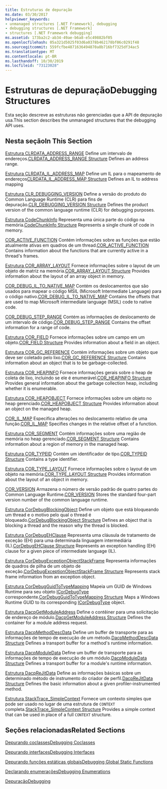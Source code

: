 ```yaml
---
title: Estruturas de depuração
ms.date: 03/30/2017
helpviewer_keywords:
- unmanaged structures [.NET Framework], debugging
- debugging structures [.NET Framework]
- structures [.NET Framework debugging]
ms.assetid: 173ba2c2-ab34-49ae-b6a8-e5c49882bf05
ms.openlocfilehash: 05a321d5025f03d6a0378b462178bf06c0291f48
ms.sourcegitcommit: 559fcfbe4871636494870a8b716bf7325df34ac5
ms.translationtype: MT
ms.contentlocale: pt-BR
ms.lasthandoff: 10/30/2019
ms.locfileid: "73123028"
---
```

# <a name="debugging-structures"></a><span data-ttu-id="6fd74-102">Estruturas de depuração</span><span class="sxs-lookup"><span data-stu-id="6fd74-102">Debugging Structures</span></span>

<span data-ttu-id="6fd74-103">Esta seção descreve as estruturas não gerenciadas que a API de depuração usa.</span><span class="sxs-lookup"><span data-stu-id="6fd74-103">This section describes the unmanaged structures that the debugging API uses.</span></span>

## <a name="in-this-section"></a><span data-ttu-id="6fd74-104">Nesta seção</span><span class="sxs-lookup"><span data-stu-id="6fd74-104">In This Section</span></span>
 <span data-ttu-id="6fd74-105">[Estrutura CLRDATA_ADDRESS_RANGE](../../../../docs/framework/unmanaged-api/debugging/clrdata-address-range-structure.md) Define um intervalo de endereços.</span><span class="sxs-lookup"><span data-stu-id="6fd74-105">[CLRDATA_ADDRESS_RANGE Structure](../../../../docs/framework/unmanaged-api/debugging/clrdata-address-range-structure.md) Defines an address range.</span></span>

 <span data-ttu-id="6fd74-106">[Estrutura CLRDATA_IL_ADDRESS_MAP](../../../../docs/framework/unmanaged-api/debugging/clrdata-il-address-map-structure.md) Define um IL para o mapeamento de endereços</span><span class="sxs-lookup"><span data-stu-id="6fd74-106">[CLRDATA_IL_ADDRESS_MAP Structure](../../../../docs/framework/unmanaged-api/debugging/clrdata-il-address-map-structure.md) Defines an IL to address mapping</span></span>

 <span data-ttu-id="6fd74-107">[Estrutura CLR_DEBUGGING_VERSION](../../../../docs/framework/unmanaged-api/debugging/clr-debugging-version-structure.md) Define a versão do produto do Common Language Runtime (CLR) para fins de depuração.</span><span class="sxs-lookup"><span data-stu-id="6fd74-107">[CLR_DEBUGGING_VERSION Structure](../../../../docs/framework/unmanaged-api/debugging/clr-debugging-version-structure.md) Defines the product version of the common language runtime (CLR) for debugging purposes.</span></span>

 <span data-ttu-id="6fd74-108">[Estrutura CodeChunkInfo](../../../../docs/framework/unmanaged-api/debugging/codechunkinfo-structure.md) Representa uma única parte do código na memória.</span><span class="sxs-lookup"><span data-stu-id="6fd74-108">[CodeChunkInfo Structure](../../../../docs/framework/unmanaged-api/debugging/codechunkinfo-structure.md) Represents a single chunk of code in memory.</span></span>

 <span data-ttu-id="6fd74-109">[COR_ACTIVE_FUNCTION](cor-active-function-structure.md) Contém informações sobre as funções que estão atualmente ativas em quadros de um thread.</span><span class="sxs-lookup"><span data-stu-id="6fd74-109">[COR_ACTIVE_FUNCTION](cor-active-function-structure.md) Contains information about the functions that are currently active in a thread's frames.</span></span>

 <span data-ttu-id="6fd74-110">[Estrutura COR_ARRAY_LAYOUT](../../../../docs/framework/unmanaged-api/debugging/cor-array-layout-structure.md) Fornece informações sobre o layout de um objeto de matriz na memória.</span><span class="sxs-lookup"><span data-stu-id="6fd74-110">[COR_ARRAY_LAYOUT Structure](../../../../docs/framework/unmanaged-api/debugging/cor-array-layout-structure.md) Provides information about the layout of an array object in memory.</span></span>

 <span data-ttu-id="6fd74-111">[COR_DEBUG_IL_TO_NATIVE_MAP](cor-debug-il-to-native-map-structure.md) Contém os deslocamentos que são usados para mapear o código MSIL (Microsoft Intermediate Language) para o código nativo.</span><span class="sxs-lookup"><span data-stu-id="6fd74-111">[COR_DEBUG_IL_TO_NATIVE_MAP](cor-debug-il-to-native-map-structure.md) Contains the offsets that are used to map Microsoft intermediate language (MSIL) code to native code.</span></span>

 <span data-ttu-id="6fd74-112">[COR_DEBUG_STEP_RANGE](cor-debug-step-range-structure.md) Contém as informações de deslocamento de um intervalo de código.</span><span class="sxs-lookup"><span data-stu-id="6fd74-112">[COR_DEBUG_STEP_RANGE](cor-debug-step-range-structure.md) Contains the offset information for a range of code.</span></span>

 <span data-ttu-id="6fd74-113">[Estrutura COR_FIELD](../../../../docs/framework/unmanaged-api/debugging/cor-field-structure.md) Fornece informações sobre um campo em um objeto.</span><span class="sxs-lookup"><span data-stu-id="6fd74-113">[COR_FIELD Structure](../../../../docs/framework/unmanaged-api/debugging/cor-field-structure.md) Provides information about a field in an object.</span></span>

 <span data-ttu-id="6fd74-114">[Estrutura COR_GC_REFERENCE](../../../../docs/framework/unmanaged-api/debugging/cor-gc-reference-structure.md) Contém informações sobre um objeto que deve ser coletado pelo lixo.</span><span class="sxs-lookup"><span data-stu-id="6fd74-114">[COR_GC_REFERENCE Structure](../../../../docs/framework/unmanaged-api/debugging/cor-gc-reference-structure.md) Contains information about an object that is to be garbage-collected.</span></span>

 <span data-ttu-id="6fd74-115">[Estrutura COR_HEAPINFO](../../../../docs/framework/unmanaged-api/debugging/cor-heapinfo-structure.md) Fornece informações gerais sobre o heap de coleta de lixo, incluindo se ele é enumerável.</span><span class="sxs-lookup"><span data-stu-id="6fd74-115">[COR_HEAPINFO Structure](../../../../docs/framework/unmanaged-api/debugging/cor-heapinfo-structure.md) Provides general information about the garbage collection heap, including whether it is enumerable.</span></span>

 <span data-ttu-id="6fd74-116">[Estrutura COR_HEAPOBJECT](../../../../docs/framework/unmanaged-api/debugging/cor-heapobject-structure.md) Fornece informações sobre um objeto no heap gerenciado.</span><span class="sxs-lookup"><span data-stu-id="6fd74-116">[COR_HEAPOBJECT Structure](../../../../docs/framework/unmanaged-api/debugging/cor-heapobject-structure.md) Provides information about an object on the managed heap.</span></span>

 <span data-ttu-id="6fd74-117">[COR_IL_MAP](cor-il-map-structure.md) Especifica alterações no deslocamento relativo de uma função.</span><span class="sxs-lookup"><span data-stu-id="6fd74-117">[COR_IL_MAP](cor-il-map-structure.md) Specifies changes in the relative offset of a function.</span></span>

 <span data-ttu-id="6fd74-118">[Estrutura COR_SEGMENT](../../../../docs/framework/unmanaged-api/debugging/cor-segment-structure.md) Contém informações sobre uma região de memória no heap gerenciado.</span><span class="sxs-lookup"><span data-stu-id="6fd74-118">[COR_SEGMENT Structure](../../../../docs/framework/unmanaged-api/debugging/cor-segment-structure.md) Contains information about a region of memory in the managed heap.</span></span>

 <span data-ttu-id="6fd74-119">[Estrutura COR_TYPEID](../../../../docs/framework/unmanaged-api/debugging/cor-typeid-structure.md) Contém um identificador de tipo.</span><span class="sxs-lookup"><span data-stu-id="6fd74-119">[COR_TYPEID Structure](../../../../docs/framework/unmanaged-api/debugging/cor-typeid-structure.md) Contains a type identifier.</span></span>

 <span data-ttu-id="6fd74-120">[Estrutura COR_TYPE_LAYOUT](../../../../docs/framework/unmanaged-api/debugging/cor-type-layout-structure.md) Fornece informações sobre o layout de um objeto na memória.</span><span class="sxs-lookup"><span data-stu-id="6fd74-120">[COR_TYPE_LAYOUT Structure](../../../../docs/framework/unmanaged-api/debugging/cor-type-layout-structure.md) Provides information about the layout of an object in memory.</span></span>

 <span data-ttu-id="6fd74-121">[COR_VERSION](cor-version-structure.md) Armazena o número de versão padrão de quatro partes do Common Language Runtime.</span><span class="sxs-lookup"><span data-stu-id="6fd74-121">[COR_VERSION](cor-version-structure.md) Stores the standard four-part version number of the common language runtime.</span></span>

 <span data-ttu-id="6fd74-122">[Estrutura CorDebugBlockingObject](../../../../docs/framework/unmanaged-api/debugging/cordebugblockingobject-structure.md) Define um objeto que está bloqueando um thread e o motivo pelo qual o thread é bloqueado.</span><span class="sxs-lookup"><span data-stu-id="6fd74-122">[CorDebugBlockingObject Structure](../../../../docs/framework/unmanaged-api/debugging/cordebugblockingobject-structure.md) Defines an object that is blocking a thread and the reason why the thread is blocked.</span></span>

 <span data-ttu-id="6fd74-123">[Estrutura CorDebugEHClause](../../../../docs/framework/unmanaged-api/debugging/cordebugehclause-structure.md) Representa uma cláusula de tratamento de exceção (EH) para uma determinada linguagem intermediária (IL).</span><span class="sxs-lookup"><span data-stu-id="6fd74-123">[CorDebugEHClause Structure](../../../../docs/framework/unmanaged-api/debugging/cordebugehclause-structure.md) Represents an exception handling (EH) clause for a given piece of intermediate language (IL).</span></span>

 <span data-ttu-id="6fd74-124">[Estrutura CorDebugExceptionObjectStackFrame](../../../../docs/framework/unmanaged-api/debugging/cordebugexceptionobjectstackframe-structure.md) Representa informações de quadros de pilha de um objeto de exceção.</span><span class="sxs-lookup"><span data-stu-id="6fd74-124">[CorDebugExceptionObjectStackFrame Structure](../../../../docs/framework/unmanaged-api/debugging/cordebugexceptionobjectstackframe-structure.md) Represents stack frame information from an exception object.</span></span>

 <span data-ttu-id="6fd74-125">[Estrutura CorDebugGuidToTypeMapping](../../../../docs/framework/unmanaged-api/debugging/cordebugguidtotypemapping-structure.md) Mapeia um GUID de Windows Runtime para seu objeto [ICorDebugType](../../../../docs/framework/unmanaged-api/debugging/icordebugtype-interface.md) correspondente.</span><span class="sxs-lookup"><span data-stu-id="6fd74-125">[CorDebugGuidToTypeMapping Structure](../../../../docs/framework/unmanaged-api/debugging/cordebugguidtotypemapping-structure.md) Maps a Windows Runtime GUID to its corresponding [ICorDebugType](../../../../docs/framework/unmanaged-api/debugging/icordebugtype-interface.md) object.</span></span>

 <span data-ttu-id="6fd74-126">[Estrutura DacpGetModuleAddress](../../../../docs/framework/unmanaged-api/debugging/dacpgetmoduleaddress-structure.md) Define o contêiner para uma solicitação de endereço de módulo.</span><span class="sxs-lookup"><span data-stu-id="6fd74-126">[DacpGetModuleAddress Structure](../../../../docs/framework/unmanaged-api/debugging/dacpgetmoduleaddress-structure.md) Defines the container for a module address request.</span></span>

 <span data-ttu-id="6fd74-127">[Estrutura DacpMethodDescData](../../../../docs/framework/unmanaged-api/debugging/dacpmethoddescdata-structure.md) Define um buffer de transporte para as informações de tempo de execução de um método.</span><span class="sxs-lookup"><span data-stu-id="6fd74-127">[DacpMethodDescData Structure](../../../../docs/framework/unmanaged-api/debugging/dacpmethoddescdata-structure.md) Defines a transport buffer for a method's runtime information.</span></span>

 <span data-ttu-id="6fd74-128">[Estrutura DacpModuleData](../../../../docs/framework/unmanaged-api/debugging/dacpmoduledata-structure.md) Define um buffer de transporte para as informações de tempo de execução de um módulo.</span><span class="sxs-lookup"><span data-stu-id="6fd74-128">[DacpModuleData Structure](../../../../docs/framework/unmanaged-api/debugging/dacpmoduledata-structure.md) Defines a transport buffer for a module's runtime information.</span></span>

 <span data-ttu-id="6fd74-129">[Estrutura DacpReJitData](../../../../docs/framework/unmanaged-api/debugging/dacprejitdata-structure.md) Define as informações básicas sobre um determinado método de instrumento do criador de perfil.</span><span class="sxs-lookup"><span data-stu-id="6fd74-129">[DacpReJitData Structure](../../../../docs/framework/unmanaged-api/debugging/dacprejitdata-structure.md) Defines the basic information about a given profiler-instrumented method.</span></span>

 <span data-ttu-id="6fd74-130">[Estrutura StackTrace_SimpleContext](../../../../docs/framework/unmanaged-api/debugging/stacktrace-simplecontext-structure.md) Fornece um contexto simples que pode ser usado no lugar de uma estrutura de `CONTEXT` completa.</span><span class="sxs-lookup"><span data-stu-id="6fd74-130">[StackTrace_SimpleContext Structure](../../../../docs/framework/unmanaged-api/debugging/stacktrace-simplecontext-structure.md) Provides a simple context that can be used in place of a full `CONTEXT` structure.</span></span>

## <a name="related-sections"></a><span data-ttu-id="6fd74-131">Seções relacionadas</span><span class="sxs-lookup"><span data-stu-id="6fd74-131">Related Sections</span></span>

 [<span data-ttu-id="6fd74-132">Depurando coclasses</span><span class="sxs-lookup"><span data-stu-id="6fd74-132">Debugging Coclasses</span></span>](../../../../docs/framework/unmanaged-api/debugging/debugging-coclasses.md)

 [<span data-ttu-id="6fd74-133">Depurando interfaces</span><span class="sxs-lookup"><span data-stu-id="6fd74-133">Debugging Interfaces</span></span>](../../../../docs/framework/unmanaged-api/debugging/debugging-interfaces.md)

 [<span data-ttu-id="6fd74-134">Depurando funções estáticas globais</span><span class="sxs-lookup"><span data-stu-id="6fd74-134">Debugging Global Static Functions</span></span>](../../../../docs/framework/unmanaged-api/debugging/debugging-global-static-functions.md)

 [<span data-ttu-id="6fd74-135">Declarando enumerações</span><span class="sxs-lookup"><span data-stu-id="6fd74-135">Debugging Enumerations</span></span>](../../../../docs/framework/unmanaged-api/debugging/debugging-enumerations.md)

 [<span data-ttu-id="6fd74-136">Depuração</span><span class="sxs-lookup"><span data-stu-id="6fd74-136">Debugging</span></span>](../../../../docs/framework/unmanaged-api/debugging/index.md)

